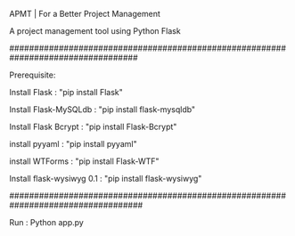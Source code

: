  APMT | For a Better Project Management
 
 A project management tool using Python Flask
 
 ##################################################################################
 
 Prerequisite:
   
  Install Flask : "pip install Flask"
 
  Install Flask-MySQLdb : "pip install flask-mysqldb"
  
  Install Flask Bcrypt : "pip install Flask-Bcrypt"

  install pyyaml : "pip install pyyaml"

  install WTForms : "pip install Flask-WTF"

  Install flask-wysiwyg 0.1 : "pip install flask-wysiwyg"

###################################################################################

Run : 
  Python app.py
